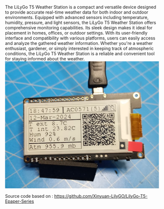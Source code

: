 The LiLyGo T5 Weather Station is a compact and versatile device designed to provide accurate real-time weather data for both indoor and outdoor environments. Equipped with advanced sensors including temperature, humidity, pressure, and light sensors, the LiLyGo T5 Weather Station offers comprehensive monitoring capabilities. Its sleek design makes it ideal for placement in homes, offices, or outdoor settings. With its user-friendly interface and compatibility with various platforms, users can easily access and analyze the gathered weather information. Whether you're a weather enthusiast, gardener, or simply interested in keeping track of atmospheric conditions, the LiLyGo T5 Weather Station is a reliable and convenient tool for staying informed about the weather.
![Alt text](WeatherStationResult.png)

Source code based on : https://github.com/Xinyuan-LilyGO/LilyGo-T5-Epaper-Series
